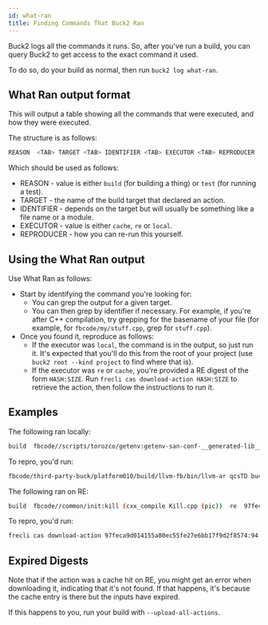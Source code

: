 ```yaml
---
id: what-ran
title: Finding Commands That Buck2 Ran
---
```


Buck2 logs all the commands it runs. So, after you've run a build, you can query
Buck2 to get access to the exact command it used.

To do so, do your build as normal, then run `buck2 log what-ran`.

## What Ran output format

This will output a table showing all the commands that were executed, and how
they were executed.

The structure is as follows:

```sh
REASON  <TAB> TARGET <TAB> IDENTIFIER <TAB> EXECUTOR <TAB> REPRODUCER
```

Which should be used as follows:

- REASON - value is either `build` (for building a thing) or `test` (for running
  a test).
- TARGET - the name of the build target that declared an action.
- IDENTIFIER - depends on the target but will usually be something like a file
  name or a module.
- EXECUTOR - value is either `cache`, `re` or `local`.
- REPRODUCER - how you can re-run this yourself.

## Using the What Ran output

Use What Ran as follows:

- Start by identifying the command you're looking for:
  - You can grep the output for a given target.
  - You can then grep by identifier if necessary. For example, if you're after
    C++ compilation, try grepping for the basename of your file (for example,
    for `fbcode/my/stuff.cpp`, grep for `stuff.cpp`).
- Once you found it, reproduce as follows:
  - If the executor was `local`, the command is in the output, so just run it.
    It's expected that you'll do this from the root of your project (use
    `buck2 root --kind project` to find where that is).
  - If the executor was `re` or `cache`, you're provided a RE digest of the form
    `HASH:SIZE`. Run `frecli cas download-action HASH:SIZE` to retrieve the
    action, then follow the instructions to run it.

## Examples

The following ran locally:

```bash
build  fbcode//scripts/torozco/getenv:getenv-san-conf-__generated-lib__ (archive_thin libgetenv-san-conf-__generated-lib__.pic.a)  local  fbcode/third-party-buck/platform010/build/llvm-fb/bin/llvm-ar qcsTD buck-out/v2/gen/fbcode/d839c731f5505c62/scripts/torozco/getenv/__getenv-san-conf-__generated-lib____/libgetenv-san-conf-__generated-lib__.pic.a buck-out/v2/gen/fbcode/d839c731f5505c62/scripts/torozco/getenv/__getenv-san-conf-__generated-lib____/__objects__/san-conf.c.pic.o
```

To repro, you'd run:

```bash
fbcode/third-party-buck/platform010/build/llvm-fb/bin/llvm-ar qcsTD buck-out/v2/gen/fbcode/d839c731f5505c62/scripts/torozco/getenv/__getenv-san-conf-__generated-lib____/libgetenv-san-conf-__generated-lib__.pic.a buck-out/v2/gen/fbcode/d839c731f5505c62/scripts/torozco/getenv/__getenv-san-conf-__generated-lib____/__objects__/san-conf.c.pic.
```

The following ran on RE:

```bash
build  fbcode//common/init:kill (cxx_compile Kill.cpp (pic))  re  97feca9d014155a80ec55fe27e6bb17f9d2f8574:94
```

To repro, you'd run:

```bash
frecli cas download-action 97feca9d014155a80ec55fe27e6bb17f9d2f8574:94
```

## Expired Digests

Note that if the action was a cache hit on RE, you might get an error when
downloading it, indicating that it's not found. If that happens, it's because
the cache entry is there but the inputs have expired.

If this happens to you, run your build with `--upload-all-actions`.
